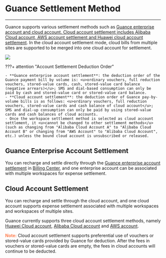 # Guance Settlement Method
---

Guance supports various settlement methods such as <u>Guance enterprise account and cloud account. Cloud account settlement includes Alibaba Cloud account, AWS account settlement and Huawei cloud account settlement</u>. In the cloud account settlement mode, cloud bills from multiple sites are supported to be merged into one cloud account for settlement.


![](../img/billing-index-1.png)

???+ attention "Account Settlement Deduction Order"

    - **Guance enterprise account settlement**: the deduction order of the Guance payment bill by volume is: <u>ordinary vouchers, full reduction vouchers, stored-value cards, cash, stored-value card balance (negative arrears)</u>; SMS and dial-based consumption can only be paid by cash and stored-value card or stored-value card balance.
    - **Cloud account settlement**: the deduction order of Guance pay-by-volume bills is as follows: <u>ordinary vouchers, full reduction vouchers, stored-value cards and cash balance of cloud account</u>; SMS and dial-up consumption can only be paid by using stored-value cards and cash balances of cloud accounts.
    - Once the workspace settlement method is selected as cloud account settlement, it <u>cannot be changed to other settlement methods</u> (such as changing from "Alibaba Cloud Account A" to "Alibaba Cloud Account B" or changing from "AWS Account" to "Alibaba Cloud Account", etc.) unless the bound cloud account is unsubscribed or released.

## Guance Enterprise Account Settlement

You can recharge and settle directly through the [Guance enterprise account settlement](../../billing/billing-account/enterprise-account.md) in [Billing Center](../../billing/cost-center/index.md), and one enterprise account can be associated with multiple workspaces for expense settlement.

<!--
In Guance Billing Center, you can recharge the enterprise account in cash, manage vouchers, stored-value cards and change settlement methods. At the same time, you can also manage the account through the Billing Center, and view the bill details, account balance, tied workspace and other related information.
-->

## Cloud Account Settlement

You can recharge and settle through the cloud account, and one cloud account supports expense settlement associated with multiple workspaces and workspaces of multiple sites.

Guance currently supports three cloud account settlement methods, namely [Huawei Cloud account](../../billing/billing-account/huaweicloud-account.md), [Alibaba Cloud account](../../billing/billing-account/aliyun-account.md) and [AWS account](../../billing/billing-account/aws-account.md).


<font color=coral>**Note:**</font> Cloud account settlement supports preferential use of vouchers or stored-value cards provided by Guance for deduction. After the fees in vouchers or stored-value cards are empty, the fees in cloud accounts will continue to be deducted.